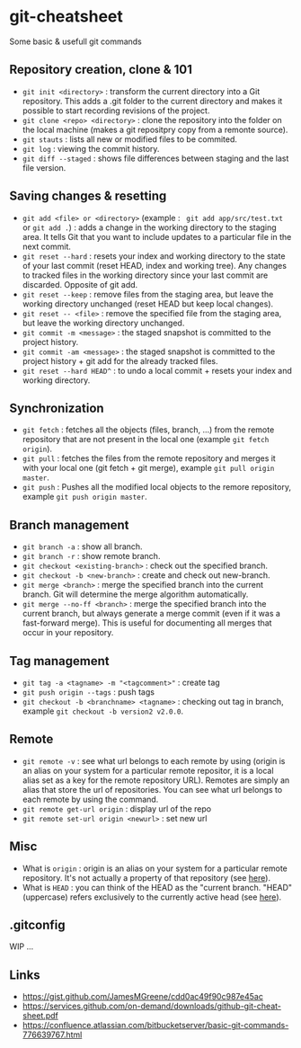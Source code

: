 # git-cheatsheet
Some basic &amp; usefull git commands

## Repository creation, clone & 101

- `git init <directory>` : transform the current directory into a Git repository. This adds a .git folder to the current directory and makes it possible to start recording revisions of the project.
- `git clone <repo> <directory>` : clone the repository into the folder on the local machine (makes a git repositpry copy from a remonte source).
- `git stauts` : lists all new or modified files to be commited.
- `git log` : viewing the commit history.
- `git diff --staged` : shows file differences between staging and the last file version.

## Saving changes & resetting

- `git add <file> or <directory>` (example : ` git add app/src/test.txt` or `git add .`) : adds a change in the working directory to the staging area. It tells Git that you want to include updates to a particular file in the next commit.
- `git reset --hard` : resets your index and working directory to the state of your last commit (reset HEAD, index and working tree). Any changes to tracked files in the working directory since your last commit are discarded. Opposite of git add.
- `git reset --keep` : remove files from the staging area, but leave the working directory unchanged (reset HEAD but keep local changes).
- `git reset -- <file>` : remove the specified file from the staging area, but leave the working directory unchanged.
- `git commit -m <message>` : the staged snapshot is committed to the project history.
- `git commit -am <message>` : the staged snapshot is committed to the project history + git add for the already tracked files.
- `git reset --hard HEAD^` : to undo a local commit + resets your index and working directory.

## Synchronization

- `git fetch` : fetches all the objects (files, branch, ...) from the remote repository that are not present in the local one (example `git fetch origin`).
- `git pull` : fetches the files from the remote repository and merges it with your local one (git fetch + git merge), example `git pull origin master`.
- `git push` : Pushes all the modified local objects to the remore repository, example `git push origin master`.

## Branch management

- `git branch -a` : show all branch.
- `git branch -r` : show remote branch.
- `git checkout <existing-branch>` : check out the specified branch.
- `git checkout -b <new-branch>` : create and check out new-branch.
- `git merge <branch>` : merge the specified branch into the current branch. Git will determine the merge algorithm automatically.
- `git merge --no-ff <branch>` : merge the specified branch into the current branch, but always generate a merge commit (even if it was a fast-forward merge). This is useful for documenting all merges that occur in your repository.

## Tag management

- `git tag -a <tagname> -m "<tagcomment>"` : create tag
-	`git push origin --tags` : push tags
- `git checkout -b <branchname> <tagname>` : checking out tag in branch, example `git checkout -b version2 v2.0.0`.

## Remote

- `git remote -v` : see what url belongs to each remote by using (origin is an alias on your system for a particular remote repositor, it is a local alias set as a key for the remote repository URL). Remotes are simply an alias that store the url of repositories. You can see what url belongs to each remote by using the command.
- `git remote get-url origin` : display url of the repo
- `git remote set-url origin <newurl>` : set new url

## Misc

- What is `origin` : origin is an alias on your system for a particular remote repository. It's not actually a property of that repository (see [here](http://stackoverflow.com/questions/9529497/what-is-origin-in-git)).
- What is `HEAD` : you can think of the HEAD as the "current branch. "HEAD" (uppercase) refers exclusively to the currently active head (see [here](http://stackoverflow.com/questions/2304087/what-is-head-in-git)).

## .gitconfig

WIP ...

## Links

- https://gist.github.com/JamesMGreene/cdd0ac49f90c987e45ac
- https://services.github.com/on-demand/downloads/github-git-cheat-sheet.pdf
- https://confluence.atlassian.com/bitbucketserver/basic-git-commands-776639767.html
